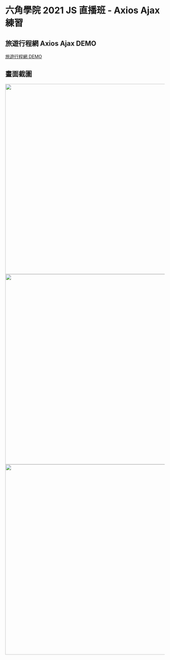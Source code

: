 # 六角學院 2021 JS 直播班 - Axios Ajax 練習

## 旅遊行程網  Axios Ajax DEMO
[旅遊行程網 DEMO](https://luckytiger66.github.io/JS2021-hexschool/week07/)

## 畫面截圖

<img src="https://i.imgur.com/RxMKCUv.png" width="600">
<img src="https://i.imgur.com/1Bd4k7e.png" width="600">
<img src="https://i.imgur.com/3WTom7M.png" width="600">
